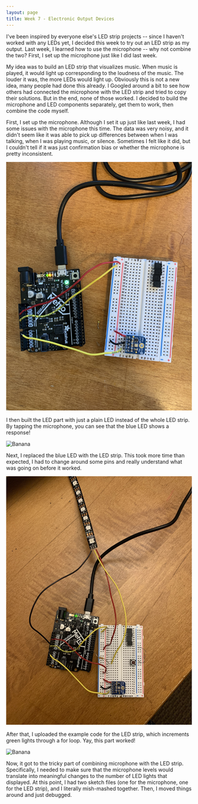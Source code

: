 ```yaml
---
layout: page
title: Week 7 - Electronic Output Devices
---
```


I've been inspired by everyone else's LED strip projects -- since I haven't worked with any LEDs yet, I decided this week to try out an LED strip as my output. Last week, I learned how to use the microphone -- why not combine the two? First, I set up the microphone just like I did last week.

My idea was to build an LED strip that visualizes music. When music is played, it would light up corresponding to the loudness of the music. The louder it was, the more LEDs would light up. Obviously this is not a new idea, many people had done this already. I Googled around a bit to see how others had connected the microphone with the LED strip and tried to copy their solutions. But in the end, none of those worked. I decided to build the microphone and LED components separately, get them to work, then combine the code myself.

First, I set up the microphone. Although I set it up just like last week, I had some issues with the microphone this time. The data was very noisy, and it didn't seem like it was able to pick up differences between when I was talking, when I was playing music, or silence. Sometimes I felt like it did, but I couldn't tell if it was just confirmation bias or whether the microphone is pretty inconsistent. 

![Banana](assets/week7-mic.jpg)

I then built the LED part with just a plain LED instead of the whole LED strip. By tapping the microphone, you can see that the blue LED shows a response!

![Banana](assets/week7-blue.gif)

Next, I replaced the blue LED with the LED strip. This took more time than expected, I had to change around some pins and really understand what was going on before it worked.

![Banana](assets/week7-led.jpg)

After that, I uploaded the example code for the LED strip, which increments green lights through a for loop. Yay, this part worked!

![Banana](assets/week7-greenled.gif)

Now, it got to the tricky part of combining microphone with the LED strip. Specifically, I needed to make sure that the microphone levels would translate into meaningful changes to the number of LED lights that displayed. At this point, I had two sketch files (one for the microphone, one for the LED strip), and I literally mish-mashed together. Then, I moved things around and just debugged. 

<!-- [![IMAGE ALT TEXT HERE](https://img.youtube.com/vi/YOUTUBE_VIDEO_ID_HERE/0.jpg)](https://www.youtube.com/watch?v=YOUTUBE_VIDEO_ID_HERE) -->